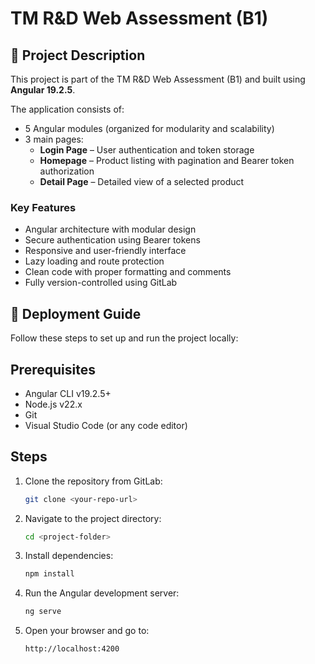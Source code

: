 # TM R&D Web Assessment (B1)

## 📌 Project Description

This project is part of the TM R&D Web Assessment (B1) and built using **Angular 19.2.5**.

The application consists of:

- 5 Angular modules (organized for modularity and scalability)
- 3 main pages:
  - **Login Page** – User authentication and token storage
  - **Homepage** – Product listing with pagination and Bearer token authorization
  - **Detail Page** – Detailed view of a selected product


### Key Features

- Angular architecture with modular design
- Secure authentication using Bearer tokens
- Responsive and user-friendly interface
- Lazy loading and route protection
- Clean code with proper formatting and comments
- Fully version-controlled using GitLab



## 🚀 Deployment Guide

Follow these steps to set up and run the project locally:

## Prerequisites

- Angular CLI v19.2.5+
- Node.js v22.x
- Git
- Visual Studio Code (or any code editor)

## Steps

1. Clone the repository from GitLab:
   ```bash
   git clone <your-repo-url>

2. Navigate to the project directory:
   ```bash
   cd <project-folder>

3. Install dependencies:
   ```bash
   npm install

4. Run the Angular development server:
   ```bash
   ng serve

5. Open your browser and go to:
   ```bash
   http://localhost:4200
